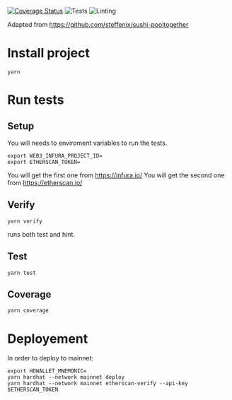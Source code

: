 [![Coverage Status](https://coveralls.io/repos/github/0xkarl/badger-sett-pooltogether/badge.svg?branch=master)](https://coveralls.io/github/0xkarl/badger-sett-pooltogether?branch=master)
![Tests](https://github.com/0xkarl/badger-sett-pooltogether/actions/workflows/test.yml/badge.svg)
![Linting](https://github.com/0xkarl/badger-sett-pooltogether/actions/workflows/lint.yml/badge.svg)

Adapted from https://github.com/steffenix/sushi-pooltogether

# Install project

```
yarn
```

# Run tests

## Setup

You will needs to enviroment variables to run the tests.

```
export WEB3_INFURA_PROJECT_ID=
export ETHERSCAN_TOKEN=
```

You will get the first one from https://infura.io/
You will get the second one from https://etherscan.io/

## Verify

```
yarn verify
```

runs both test and hint.

## Test

```
yarn test
```

## Coverage

```
yarn coverage
```

# Deployement

In order to deploy to mainnet:

```
export HDWALLET_MNEMONIC=
yarn hardhat --network mainnet deploy
yarn hardhat --network mainnet etherscan-verify --api-key $ETHERSCAN_TOKEN
```
